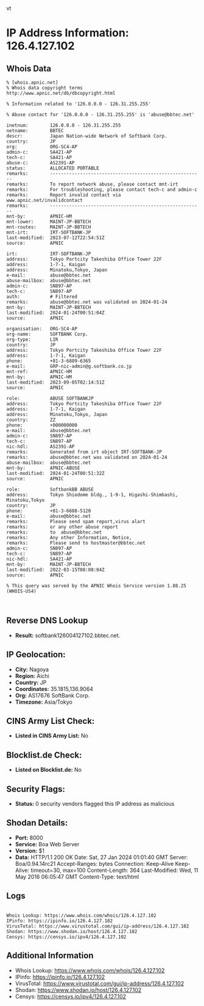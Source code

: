vt
# IP Address Information: 126.4.127.102

## Whois Data
```
% [whois.apnic.net]
% Whois data copyright terms    http://www.apnic.net/db/dbcopyright.html

% Information related to '126.0.0.0 - 126.31.255.255'

% Abuse contact for '126.0.0.0 - 126.31.255.255' is 'abuse@bbtec.net'

inetnum:        126.0.0.0 - 126.31.255.255
netname:        BBTEC
descr:          Japan Nation-wide Network of Softbank Corp.
country:        JP
org:            ORG-SC4-AP
admin-c:        SA421-AP
tech-c:         SA421-AP
abuse-c:        AS2391-AP
status:         ALLOCATED PORTABLE
remarks:        --------------------------------------------------------
remarks:        To report network abuse, please contact mnt-irt
remarks:        For troubleshooting, please contact tech-c and admin-c
remarks:        Report invalid contact via www.apnic.net/invalidcontact
remarks:        --------------------------------------------------------
mnt-by:         APNIC-HM
mnt-lower:      MAINT-JP-BBTECH
mnt-routes:     MAINT-JP-BBTECH
mnt-irt:        IRT-SOFTBANK-JP
last-modified:  2023-07-12T22:54:51Z
source:         APNIC

irt:            IRT-SOFTBANK-JP
address:        Tokyo Portcity Takeshiba Office Tower 22F
address:        1-7-1, Kaigan
address:        Minatoku,Tokyo, Japan
e-mail:         abuse@bbtec.net
abuse-mailbox:  abuse@bbtec.net
admin-c:        SN897-AP
tech-c:         SN897-AP
auth:           # Filtered
remarks:        abuse@bbtec.net was validated on 2024-01-24
mnt-by:         MAINT-JP-BBTECH
last-modified:  2024-01-24T00:51:04Z
source:         APNIC

organisation:   ORG-SC4-AP
org-name:       SOFTBANK Corp.
org-type:       LIR
country:        JP
address:        Tokyo Portcity Takeshiba Office Tower 22F
address:        1-7-1, Kaigan
phone:          +81-3-6889-6365
e-mail:         GRP-nic-admin@g.softbank.co.jp
mnt-ref:        APNIC-HM
mnt-by:         APNIC-HM
last-modified:  2023-09-05T02:14:51Z
source:         APNIC

role:           ABUSE SOFTBANKJP
address:        Tokyo Portcity Takeshiba Office Tower 22F
address:        1-7-1, Kaigan
address:        Minatoku,Tokyo, Japan
country:        ZZ
phone:          +000000000
e-mail:         abuse@bbtec.net
admin-c:        SN897-AP
tech-c:         SN897-AP
nic-hdl:        AS2391-AP
remarks:        Generated from irt object IRT-SOFTBANK-JP
remarks:        abuse@bbtec.net was validated on 2024-01-24
abuse-mailbox:  abuse@bbtec.net
mnt-by:         APNIC-ABUSE
last-modified:  2024-01-24T00:51:32Z
source:         APNIC

role:           SoftbankBB ABUSE
address:        Tokyo Shiodome bldg., 1-9-1, Higashi-Shimbashi, Minatoku,Tokyo
country:        JP
phone:          +81-3-6688-5120
e-mail:         abuse@bbtec.net
remarks:        Please send spam report,virus alart
remarks:        or any other abuse report
remarks:        to  abuse@bbtec.net
remarks:        Any other Information, Notice,
remarks:        Please send to hostmaster@bbtec.net
admin-c:        SN897-AP
tech-c:         SN897-AP
nic-hdl:        SA421-AP
mnt-by:         MAINT-JP-BBTECH
last-modified:  2022-03-15T08:08:04Z
source:         APNIC

% This query was served by the APNIC Whois Service version 1.88.25 (WHOIS-US4)



```
## Reverse DNS Lookup
- **Result:** softbank126004127102.bbtec.net.

## IP Geolocation:
- **City:** Nagoya
- **Region:** Aichi
- **Country:** JP
- **Coordinates:** 35.1815,136.9064
- **Org:** AS17676 SoftBank Corp.
- **Timezone:** Asia/Tokyo

## CINS Army List Check:
- **Listed in CINS Army List:** 
No

## Blocklist.de Check:
- **Listed on Blocklist.de:** 
No

## Security Flags:
- **Status:** 0 security vendors flagged this IP address as malicious

## Shodan Details:
- **Port:** 8000
- **Service:** Boa Web Server
- **Version:** $1
- **Data:** HTTP/1.1 200 OK
Date: Sat, 27 Jan 2024 01:01:40 GMT
Server: Boa/0.94.14rc21
Accept-Ranges: bytes
Connection: Keep-Alive
Keep-Alive: timeout=30, max=100
Content-Length: 364
Last-Modified: Wed, 11 May 2016 06:05:47 GMT
Content-Type: text/html



## Logs
```

Whois Lookup: https://www.whois.com/whois/126.4.127.102
IPinfo: https://ipinfo.io/126.4.127.102
VirusTotal: https://www.virustotal.com/gui/ip-address/126.4.127.102
Shodan: https://www.shodan.io/host/126.4.127.102
Censys: https://censys.io/ipv4/126.4.127.102

```
## Additional Information
- Whois Lookup: https://www.whois.com/whois/126.4.127.102
- IPinfo: https://ipinfo.io/126.4.127.102
- VirusTotal: https://www.virustotal.com/gui/ip-address/126.4.127.102
- Shodan: https://www.shodan.io/host/126.4.127.102
- Censys: https://censys.io/ipv4/126.4.127.102

